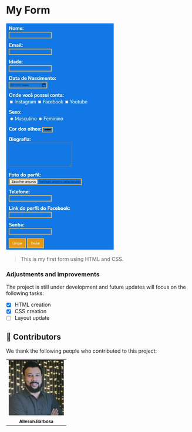 # My Form

<img src=./assets/form_print.jpg alt="form-image">

> This is my first form using HTML and CSS.

### Adjustments and improvements

The project is still under development and future updates will focus on the following tasks:

- [x] HTML creation
- [x] CSS creation
- [ ] Layout update

## 🤝 Contributors

We thank the following people who contributed to this project:

<table>
  <tr>
    <td align="center">
      <a href="https://www.linkedin.com/in/alleson-de-moura-barbosa-193802210/">
        <img src="./assets/foto.jpg" width="150px;" alt="Foto do Alleson"/><br>
        <sub>
          <b>Alleson Barbosa</b>
        </sub>
      </a>
  </tr>
</table>

